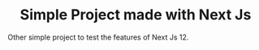 <h1 align='center'>Simple Project made with <b>Next Js</b></h1>
Other simple project to test the features of Next Js 12.
